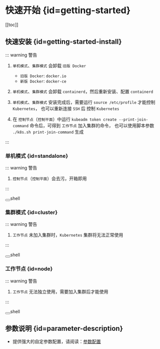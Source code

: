# 快速开始 {id=getting-started}

[[toc]]

## 快速安装 {id=getting-started-install}

::: warning 警告

1. `单机模式`、`集群模式` 会卸载 `旧版 Docker`
    - `旧版 Docker`: `docker.io`
    - `新版 Docker`: `docker-ce`

2. `单机模式`、`集群模式` 会卸载 `containerd`，然后重新安装、配置 `containerd`

3. `单机模式`、`集群模式` 安装完成后，需要运行 `source /etc/profile` 才能控制 `Kubernetes`，
   也可以重新连接 `SSH` 后 控制 `Kubernetes`

4. 在 `控制节点`（`控制平面`）中运行 `kubeadm token create --print-join-command` 命令后，可得到 `工作节点` 加入集群的命令，
   也可以使用脚本参数 `./k8s.sh print-join-command` 生成

:::

### 单机模式 {id=standalone}

::: warning 警告

1. `控制节点`（`控制平面`）会去污，开箱即用

:::

<el-select v-model="source" size="large" style="width: 240px; margin-top: 20px;">
    <el-option v-for="item in sources" :key="item.value" :label="item.label" :value="item.value" />
</el-select>

<div class="language-shell vp-adaptive-theme">
  <button title="Copy Code" class="copy"></button><span class="lang">shell</span>
  <div id="standalone-code"></div>
</div>

### 集群模式 {id=cluster}

::: warning 警告

1. `工作节点` 未加入集群时，`Kubernetes` 集群将无法正常使用

:::

<el-select v-model="source" size="large" style="width: 240px; margin-top: 20px;">
    <el-option v-for="item in sources" :key="item.value" :label="item.label" :value="item.value" />
</el-select>

<div class="language-shell vp-adaptive-theme">
  <button title="Copy Code" class="copy"></button><span class="lang">shell</span>
  <div id="cluster-code"></div>
</div>

### 工作节点 {id=node}

::: warning 警告

1. `工作节点` 无法独立使用，需要加入集群后才能使用

:::

<el-select v-model="source" size="large" style="width: 240px; margin-top: 20px;">
    <el-option v-for="item in sources" :key="item.value" :label="item.label" :value="item.value" />
</el-select>

<div class="language-shell vp-adaptive-theme">
  <button title="Copy Code" class="copy"></button><span class="lang">shell</span>
  <div id="node-code"></div>
</div>

## 参数说明 {id=parameter-description}

- 提供强大的自定参数配置，请阅读：[参数配置](config.md)

<script lang="ts" setup>
import { ref, onMounted, watch } from 'vue'
import markdownit from 'markdown-it'
import { ElSelect, ElOption } from 'element-plus'

import 'element-plus/dist/index.css'

const md = markdownit()

const source = ref('https://k8s-sh.xuxiaowei.com.cn/k8s.sh')

const sources = [
  {
    value: 'https://k8s-sh.xuxiaowei.com.cn/k8s.sh',
    label: 'k8s-sh.xuxiaowei.com.cn',
  },
  {
    value: 'https://gitlab.xuxiaowei.com.cn/xuxiaowei-com-cn/k8s.sh/-/raw/SNAPSHOT/2.0.0/k8s.sh',
    label: 'gitlab.xuxiaowei.com.cn',
  },
  {
    value: 'https://gitee.com/xuxiaowei-com-cn/k8s.sh/raw/SNAPSHOT/2.0.0/k8s.sh',
    label: 'gitee.com',
  },
  {
    value: 'https://raw.githubusercontent.com/xuxiaowei-com-cn/k8s.sh/refs/heads/SNAPSHOT/2.0.0/k8s.sh',
    label: 'github.com',
  }
]

const command = function () {

  const standaloneResult = md.render(`
    curl -k -o k8s.sh ${source.value}
    chmod +x k8s.sh
    sudo ./k8s.sh standalone
    
    # 等效命令
    # sudo ./k8s.sh swap-off curl ca-certificates firewalld-stop selinux-disabled bash-completion docker-repo containerd-install containerd-config kubernetes-repo kubernetes-install kubernetes-images-pull kubernetes-config kubernetes-init kubernetes-init-node-name=k8s-1 calico-install kubernetes-taint ingress-nginx-install ingress-nginx-host-network metrics-server-install enable-shell-autocompletion print-join-command
  `, { lang: 'shell' })

  const clusterResult = md.render(`
    curl -k -o k8s.sh ${source.value}
    chmod +x k8s.sh
    sudo ./k8s.sh cluster
    
    # 等效命令
    # sudo ./k8s.sh swap-off curl ca-certificates firewalld-stop selinux-disabled bash-completion docker-repo containerd-install containerd-config kubernetes-repo kubernetes-install kubernetes-images-pull kubernetes-config kubernetes-init kubernetes-init-node-name=k8s-1 calico-install ingress-nginx-install ingress-nginx-host-network metrics-server-install enable-shell-autocompletion print-join-command
  `, { lang: 'shell' })

  const nodeResult = md.render(`
    curl -k -o k8s.sh ${source.value}
    chmod +x k8s.sh
    sudo ./k8s.sh node
    
    # 等效命令
    # sudo ./k8s.sh swap-off curl ca-certificates firewalld-stop selinux-disabled bash-completion docker-repo containerd-install containerd-config kubernetes-repo kubernetes-install kubernetes-images-pull kubernetes-config
  `, { lang: 'shell' })

  document.getElementById('standalone-code').innerHTML = standaloneResult
  document.getElementById('cluster-code').innerHTML = clusterResult
  document.getElementById('node-code').innerHTML = nodeResult
}

onMounted(async () => {
  command()
})

watch(() => [ source.value ], () => {
  command()
})
</script>